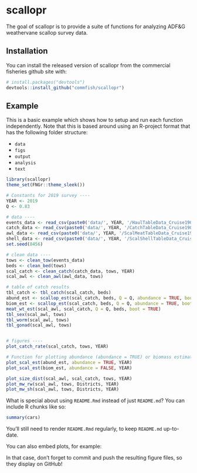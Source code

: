 <!-- README.md is generated from README.Rmd. Please edit that file -->

scallopr
========

<!-- badges: start -->
<!-- badges: end -->

The goal of scallopr is to provide a suite of functions for analyzing
ADF&G weathervane scallop survey data.

Installation
------------

You can install the released version of scallopr from the commercial
fisheries github site with:

``` r
# install.packages("devtools")
devtools::install_github("commfish/scallopr")
```

Example
-------

This is a basic example which shows how to setup and run each function
independently. Note that this is based around using an R-project format
that has the following folder structure:

-   `data`
-   `figs`
-   `output`
-   `analysis`
-   `text`

``` r
library(scallopr)
theme_set(FNGr::theme_sleek())

# Constants for 2019 survey ----
YEAR <- 2019
Q <- 0.83

# data ----
events_data <- read_csv(paste0('data/', YEAR, '/HaulTableData_Cruise1901.csv')) 
catch_data <- read_csv(paste0('data/', YEAR, '/CatchTableData_Cruise1901.csv'))
awl_data <- read_csv(paste0('data/', YEAR, '/ScalMeatTableData_Cruise1901.csv'))
shell_data <- read_csv(paste0('data/', YEAR, '/ScalShellTableData_Cruise1901.csv'))
set.seed(8456)

# clean data ----
tows <- clean_tow(events_data)
beds <- clean_bed(tows)
scal_catch <- clean_catch(catch_data, tows, YEAR)
scal_awl <- clean_awl(awl_data, tows)

# table of catch results
tbl_catch <- tbl_catch(scal_catch, beds)
abund_est <- scallop_est(scal_catch, beds, Q = Q, abundance = TRUE, boot = TRUE)
biom_est <- scallop_est(scal_catch, beds, Q = Q, abundance = TRUE, boot = TRUE)
meat_wt_est(scal_awl, scal_catch, Q = Q, beds, boot = TRUE)
tbl_sex(scal_awl, tows)
tbl_worm(scal_awl, tows)
tbl_gonad(scal_awl, tows)


# figures ----
plot_catch_rate(scal_catch, tows, YEAR)

# Function for plotting abundance (abundance = TRUE) or biomass estimates
plot_scal_est(abund_est, abundance = TRUE, YEAR)
plot_scal_est(biom_est, abundance = FALSE, YEAR)

plot_size_dist(scal_awl, scal_catch, tows, YEAR)
plot_mw_rw(scal_awl, tows, Districts, YEAR)
plot_mw_sh(scal_awl, tows, Districts, YEAR)
```

What is special about using `README.Rmd` instead of just `README.md`?
You can include R chunks like so:

``` r
summary(cars)
```

You’ll still need to render `README.Rmd` regularly, to keep `README.md`
up-to-date.

You can also embed plots, for example:

In that case, don’t forget to commit and push the resulting figure
files, so they display on GitHub!
